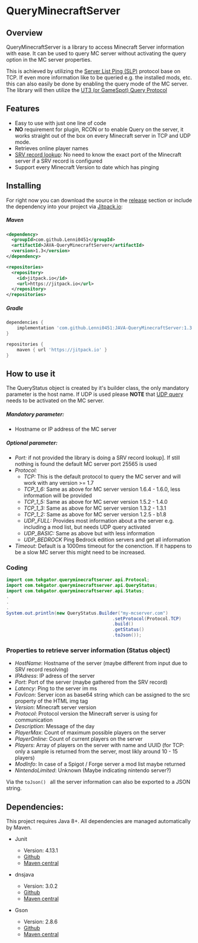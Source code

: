 # QueryMinecraftServer

## Overview

QueryMinecraftServer is a library to access Minecraft Server information with ease.
It can be used to query MC server without activating the query option in the MC 
server properties. 

This is achieved by utilizing the [Server List Ping (SLP)](https://wiki.vg/Server_List_Ping#Ping_Process) protocol base on TCP.
If even more information like to be queried e.g. the installed mods, etc. this can 
also easily be done by enabling the query mode of the MC server. The library will then 
utilize the [UT3 (or GameSpot) Query Protocol](https://wiki.vg/Query)

## Features
- Easy to use with just one line of code
- **NO** requirement for plugin, RCON or to enable Query on the server, it works straight out of the box on every Minecraft server in TCP and UDP mode.
- Retrieves online player names
- [SRV record lookup](https://www.namecheap.com/support/knowledgebase/article.aspx/9765/2208/how-can-i-link-my-domain-name-to-a-minecraft-server): No need to know the exact port of the Minecraft server if a SRV record is configured
- Support every Minecraft Version to date which has pinging

## Installing

For right now you can download the source in the [release](https://github.com/tekgator/JAVA-QueryMinecraftServer/releases) section or include the dependency into your project via [Jitpack.io](https://jitpack.io/#tekgator/JAVA-QueryMinecraftServer):

##### Maven
```xml
<dependency>
  <groupId>com.github.Lenni0451</groupId>
  <artifactId>JAVA-QueryMinecraftServer</artifactId>
  <version>1.3</version>
</dependency>
```
```xml
<repositories>
  <repository>
    <id>jitpack.io</id>
    <url>https://jitpack.io</url>
  </repository>
</repositories>
```

##### Gradle
```gradle
dependencies {
    implementation 'com.github.Lenni0451:JAVA-QueryMinecraftServer:1.3'
}

repositories {
    maven { url 'https://jitpack.io' }
}
```

## How to use it

The QueryStatus object is created by it's builder class, the only mandatory parameter 
is the host name.
If UDP is used please **NOTE** that [UDP query](https://wiki.vg/Query) needs to be activated on the MC server.

##### Mandatory parameter:
- Hostname or IP address of the MC server

##### Optional parameter:
- *Port:* if not provided the library is doing a SRV record lookup]. If still nothing is found the default MC server port 25565 is used
- *Protocol:*
  - *TCP:* This is the default protocol to query the MC server and will work with any version >= 1.7
  - *TCP_1_6:* Same as above for MC server version 1.6.4 - 1.6.0, less information will be provided
  - *TCP_1_5:* Same as above for MC server version 1.5.2 - 1.4.0
  - *TCP_1_3:* Same as above for MC server version 1.3.2 - 1.3.1
  - *TCP_1_2:* Same as above for MC server version 1.2.5 - b1.8
  - *UDP_FULL:* Provides most information about a the server e.g. including a mod list, but needs UDP query activated
  - *UDP_BASIC:* Same as above but with less information
  - *UDP_BEDROCK* Ping Bedrock edition servers and get all information
- *Timeout:* Default is a 1000ms timeout for the conenction. If it happens to be a slow MC server this might need to be increased.

### Coding

```Java
import com.tekgator.queryminecraftserver.api.Protocol;
import com.tekgator.queryminecraftserver.api.QueryStatus;
import com.tekgator.queryminecraftserver.api.Status;
.
.
.
System.out.println(new QueryStatus.Builder("my-mcserver.com")
                                        .setProtocol(Protocol.TCP)
                                        .build()
                                        .getStatus()
                                        .toJson());
```


### Properties to retrieve server information (Status object)

- *HostName*: Hostname of the server (maybe different from input due to SRV record resolving)
- *IPAdress*: IP adress of the server
- *Port*: Port of the server (maybe gathered from the SRV record)
- *Latency*: Ping to the server im ms
- *FavIcon*: Server icon as base64 string which can be assigned to the src property of the HTML img tag
- *Version*: Minecraft server version
- *Protocol*: Protocol version the Minecraft server is using for communication
- *Description*: Message of the day
- *PlayerMax*: Count of maximum possible players on the server
- *PlayerOnline*: Count of current players on the server
- *Players*: Array of players on the server with name and UUID (for TCP: only a sample is returned from the server, most likly around 10 - 15 players) 
- *ModInfo*: In case of a Spigot / Forge server a mod list maybe returned
- *NintendoLimited*: Unknown (Maybe indicating nintendo server?)

Via the ```toJson() ``` all the server information can also be exported to a JSON string.


## Dependencies:
This project requires Java 8+.
All dependencies are managed automatically by Maven.

- Junit
  - Version: 4.13.1
  - [Github](https://github.com/junit-team/junit5/)
  - [Maven central](https://search.maven.org/artifact/junit/junit/4.11/jar)

- dnsjava
  - Version: 3.0.2
  - [Github](https://github.com/dnsjava/dnsjava)
  - [Maven central](https://search.maven.org/artifact/dnsjava/dnsjava/3.0.2/bundle)

- Gson
  - Version: 2.8.6
  - [Github](https://github.com/google/gson)
  - [Maven central](https://search.maven.org/artifact/com.google.code.gson/gson/2.8.6/jar)
